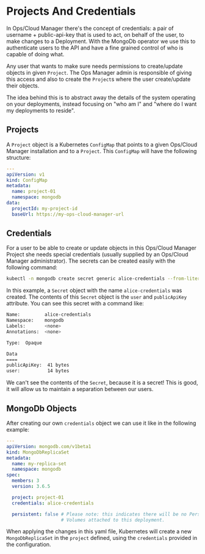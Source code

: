 # Projects And Credentials #

In Ops/Cloud Manager there's the concept of credentials: a pair of
username + public-api-key that is used to act, on behalf of the user,
to make changes to a Deployment. With the MongoDb operator we use this
to authenticate users to the API and have a fine grained control of
who is capable of doing what.

Any user that wants to make sure needs permissions to create/update
objects in given `Project`. The Ops Manager admin is responsible of
giving this access and also to create the `Project`s where the user
create/update their objects.

The idea behind this is to abstract away the details of the system
operating on your deployments, instead focusing on "who am I" and
"where do I want my deployments to reside".


## Projects ##

A `Project` object is a Kubernetes `ConfigMap` that points to a given
Ops/Cloud Manager installation and to a `Project`. This `ConfigMap`
will have the following structure:


``` yaml
---
apiVersion: v1
kind: ConfigMap
metadata:
  name: project-01
  namespace: mongodb
data:
  projectId: my-project-id
  baseUrl: https://my-ops-cloud-manager-url

```

## Credentials ##

For a user to be able to create or update objects in this Ops/Cloud
Manager Project she needs special credentials (usually supplied by an
Ops/Cloud Manager administrator). The secrets can be created easily
with the following command:

``` bash
kubectl -n mongodb create secret generic alice-credentials --from-literal=user=alice@example.com --from-literal=publicApiKey=my-public-api-key
```

In this example, a `Secret` object with the name `alice-credentials`
was created. The contents of this `Secret` object is the `user` and
`publicApiKey` attribute. You can see this secret with a command like:

``` bash
Name:         alice-credentials
Namespace:    mongodb
Labels:       <none>
Annotations:  <none>

Type:  Opaque

Data
====
publicApiKey:  41 bytes
user:          14 bytes
```

We can't see the contents of the `Secret`, because it is a secret!
This is good, it will allow us to maintain a separation between our
users.

## MongoDb Objects ##

After creating our own `credentials` object we can use it like in the
following example:

``` yaml
---
apiVersion: mongodb.com/v1beta1
kind: MongoDbReplicaSet
metadata:
  name: my-replica-set
  namespace: mongodb
spec:
  members: 3
  version: 3.6.5

  project: project-01
  credentials: alice-credentials

  persistent: false # Please note: this indicates there will be no Persistent
                    # Volumes attached to this deployment.
```

When applying the changes in this yaml file, Kubernetes will create a
new `MongoDbReplicaSet` in the `project` defined, using the
`credentials` provided in the configuration.
